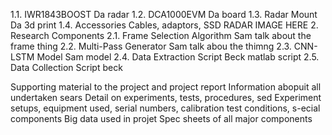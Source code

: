 1.1. IWR1843BOOST
Da radar
1.2. DCA1000EVM
Da board
1.3. Radar Mount
Da 3d print
1.4. Accessories
Cables, adaptors, SSD
RADAR IMAGE HERE
2. Research Components
2.1. Frame Selection Algorithm
Sam talk about the frame thing
2.2. Multi-Pass Generator
Sam talk abou the thimng
2.3. CNN-LSTM Model
Sam model
2.4. Data Extraction Script
Beck matlab script
2.5. Data Collection Script
beck


Supporting material to the project and project report
Information abopuit all undertaken sears
Detail on experiments, tests, procedures, sed
Experiment setups, equipment used, serial numbers, calibration test conditions, s-ecial components
Big data used in projet
Spec sheets of all major components
